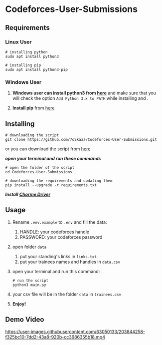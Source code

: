 # Codeforces-User-Submissions

## Requirements

### Linux User

```shell
# installing python
sudo apt install python3
```

```shell
# installing pip
sudo apt install python3-pip
```

### Windows User

1. **Windows user can install python3 from [here](https://www.python.org/downloads/)** and make sure that you will check the option `Add Python 3.x to PATH` while installing and .

2. **Install pip** from [here](https://pip.pypa.io/en/stable/installation/)

## Installing

```shell
# downloading the script
git clone https://github.com/7oSkaaa/Codeforces-User-Submissions.git
```

or you can download the script from [here](https://github.com/7oSkaaa/Codeforces-User-Submissions/archive/refs/heads/main.zip)

***open your terminal and run these commands***

```shell
# open the folder of the script
cd Codeforces-User-Submissions
```

```shell
# downloading the requirements and updating them
pip install --upgrade -r requirements.txt
```

***Install [Chorme Driver](https://github.com/SeleniumHQ/selenium/wiki/ChromeDriver/01fde32d0ed245141e24151f83b7c2db31d596a4#quick-installation)***

## Usage

1. Rename `.env.example` to `.env` and fill the data:
   1. HANDLE: your codeforces handle
   2. PASSWORD: your codeforces password

2. open folder `data`
   1. put your standing's links in `links.txt`
   2. put your trainees names and handles in `data.csv`

3. open your terminal and run this command:

    ```shell
    # run the script
    python3 main.py
    ```

4. your csv file will be in the folder `data` in `trainees.csv`

5. **Enjoy!**

## Demo Video

<https://user-images.githubusercontent.com/63050133/203844258-f325bc10-7dd2-43a8-920b-cc3686355b18.mp4>
